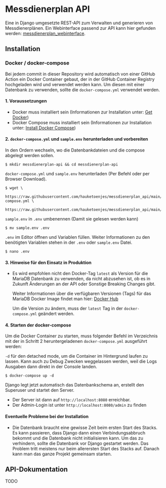 # Messdienerplan API

Eine in Django umgesetzte REST-API zum Verwalten und generieren von Messdienerplänen. Ein Webinterface passend zur API
kann hier gefunden werden: [messdienerplan_webinterface](https://github.com/hauketoenjes/messdienerplan_webinterface).

## Installation

### Docker / docker-compose

Bei jedem commit in dieser Repository wird automatisch von einer GitHub Action ein Docker Container gebaut, der in der
GitHub Container Registry hochgeladen wird und verwendet werden kann. Um diesen mit einer Datenbank zu verwenden, sollte
die
`docker-compose.yml` verwendet werden.

#### 1. Voraussetzungen

- Docker muss installiert sein (Informationen zur Installation unter: [Get Docker](https://docs.docker.com/get-docker/))
- Docker Compose muss installiert sein (Informationen zur Installation
  unter: [Install Docker Compose](https://docs.docker.com/compose/install/))

#### 2. `docker-compose.yml` und `sample.env` herunterladen und vorbereiten

In den Ordern wechseln, wo die Datenbankdateien und die compose abgelegt werden sollen.

```shell
$ mkdir messdienerplan-api && cd messdienerplan-api
```

`docker-compose.yml` und `sample.env` herunterladen (Per Befehl oder per Browser Download).

```shell
$ wget \
  https://raw.githubusercontent.com/hauketoenjes/messdienerplan_api/main/docker-compose.yml \
  https://raw.githubusercontent.com/hauketoenjes/messdienerplan_api/main/sample.env
```

`sample.env` in `.env` umbenennen (Damit sie gelesen werden kann)

```shell
$ mv sample.env .env
```

`.env` im Editor öffnen und Variablen füllen. Weiter Informationen zu den benötigten Variablen stehen in der `.env`
oder `sample.env` Datei.

```shell
$ nano .env
```

#### 3. Hinweise für den Einsatz in Produktion

- Es wird empfohlen nicht den Docker-Tag `latest` als Version für die MariaDB Datenbank zu verwenden, da nicht abzusehen
  ist, ob es in Zukunft Änderungen an der API oder Sonstige Breaking Changes gibt.

  Weiter Informationen über die verfügbaren Versionen (Tags) für das MariaDB Docker Image findet man
  hier: [Docker Hub](https://hub.docker.com/_/mariadb)

  Um die Version zu ändern, muss der `latest` Tag in der `docker-compose.yml` geändert werden.

#### 4. Starten der docker-compose

Um die Docker Container zu starten, muss folgender Befehl im Verzeichnis mit der in Schritt 2
heruntergeladenen `docker-compose.yml` ausgeführt werden:

`-d` für den detached mode, um die Container im Hintergrund laufen zu lassen. Kann auch zu Debug Zwecken weggelassen
werden, weil die Logs Ausgaben dann direkt in der Console landen.

```shell
$ docker-compose up -d
```

Django legt jetzt automatisch das Datenbankschema an, erstellt den Superuser und startet den Server.

- Der Server ist dann auf `http://localhost:8080` erreichbar.
- Der Admin-Login ist unter `http://localhost:8080/admin` zu finden

#### Eventuelle Probleme bei der Installation

- Die Datenbank braucht eine gewisse Zeit beim ersten Start des Stacks. Es kann passieren, dass Django dann einen
  Verbindungsabbruch bekommt und die Datenbank nicht initialisieren kann. Um das zu verhindern, sollte die Datenbank vor
  Django gestartet werden. Das Problem tritt meistens nur beim allerersten Start des Stacks auf. Danach kann man das
  ganze Projekt gemeinsam starten.

## API-Dokumentation

TODO





